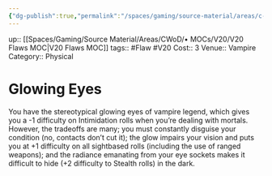 ```yaml
---
{"dg-publish":true,"permalink":"/spaces/gaming/source-material/areas/c-wo-d/genre/vampire/v20/merits-and-flaws/glowing-eyes/","dgHomeLink":true,"dgPassFrontmatter":true}
---
```


up:: [[Spaces/Gaming/Source Material/Areas/CWoD/• MOCs/V20/V20 Flaws MOC|V20 Flaws MOC]]
tags:: #Flaw #V20 
Cost:: 3
Venue:: Vampire
Category:: Physical
# Glowing Eyes
You have the stereotypical glowing eyes of vampire
legend, which gives you a -1 difficulty on Intimidation
rolls when you’re dealing with mortals. However, the
tradeoffs are many; you must constantly disguise your
condition (no, contacts don’t cut it); the glow impairs
your vision and puts you at +1 difficulty on all sightbased
rolls (including the use of ranged weapons); and
the radiance emanating from your eye sockets makes
it difficult to hide (+2 difficulty to Stealth rolls) in the
dark.
